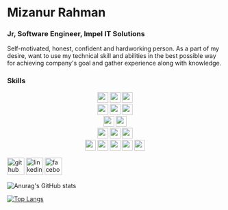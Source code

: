 <!--
**MizanurRemon/MizanurRemon** is a ✨ _special_ ✨ repository because its `README.md` (this file) appears on your GitHub profile.

Here are some ideas to get you started:

- 🔭 I’m currently working on ...
- 🌱 I’m currently learning ...
- 👯 I’m looking to collaborate on ...
- 🤔 I’m looking for help with ...
- 💬 Ask me about ...
- 📫 How to reach me: ...
- 😄 Pronouns: ...
- ⚡ Fun fact: ...
-->
<!--Hi, Myself Mizanur Rahman. I am an Android App Developer. I really enjoy learning new things and take challenges. I also enjoy UI design in general.  
[![Anurag's GitHub stats](https://github-readme-stats.vercel.app/api?username=MizanurRemon)](https://github.com/anuraghazra/github-readme-stats)-->

# Mizanur Rahman
### Jr, Software Engineer, Impel IT Solutions
Self-motivated, honest, confident and hardworking person. As a part of my desire, want to use my technical skill and abilities in the best possible way for achieving company's goal and gather experience along with knowledge.

### Skills
<!--* Java 
* XML 
* Flutter
* Dart
* API 
* Rest API
* NodeJS
* Javascript-->

<p  align="center">

<!-- Programming Language -->
<img src="https://img.shields.io/badge/Java-ED8B00?style=for-the-badge&logo=Java&logoColor=white" height="25">
<img src="https://img.shields.io/badge/Kotlin-7F52FF?style=for-the-badge&logo=kotlin&logoColor=white" height="25">
<img src="https://img.shields.io/badge/JavaScript-F7DF1E?style=for-the-badge&logo=javascript&logoColor=black" height="25">

 <!--FRAMEWORK-->
 <br>
<img src="https://img.shields.io/badge/ANDROID-blue?style=for-the-badge&logo=android&logoColor=white" height="25">
 <img src="https://img.shields.io/badge/SPRING-342B029.svg?&style=for-the-badge&logo=spring&logoColor=white" height="25">
 <img src="https://img.shields.io/badge/Node.js-43853D?style=for-the-badge&logo=node.js&logoColor=white" height="25">
 
 
 <!--UI-->
 <br>
 <img src="https://img.shields.io/badge/XML-red?style=for-the-badge&logo=android&logoColor=white" height="25">
 <img src="https://img.shields.io/badge/Jetpack Compose-7F52FF?style=for-the-badge&logo=android&logoColor=white" height="25">


<br>
<img src="https://img.shields.io/badge/firebase-ffca28?style=for-the-badge&logo=firebase&logoColor=black" height="25">
<img src="https://img.shields.io/badge/SQLite-07405E?style=for-the-badge&logo=sqlite&logoColor=white" height="25">
<img src="https://img.shields.io/badge/MySQL-00000F?style=for-the-badge&logo=mysql&logoColor=white" height="25">


<br>
  
<img src="https://img.shields.io/badge/Postman-FF6C37?style=for-the-badge&logo=Postman&logoColor=white" height="25">
<img src="https://img.shields.io/badge/Git-F05032?style=for-the-badge&logo=git&logoColor=white" height="25">
 <img src="https://img.shields.io/badge/ANDROID_STUDIO-blue?style=for-the-badge&logo=android&logoColor=white" height="25">
<img src="https://img.shields.io/badge/VSCode-0078D4?style=for-the-badge&logo=visual%20studio%20code&logoColor=white" height="25">
<img src="https://img.shields.io/badge/Xampp-F37623?style=for-the-badge&logo=xampp&logoColor=white" height="25">
 
<br>


</p>

[<img src='https://cdn.jsdelivr.net/npm/simple-icons@3.0.1/icons/github.svg' alt='github' height='40'>](https://github.com/MizanurRemon)  [<img src='https://cdn.jsdelivr.net/npm/simple-icons@3.0.1/icons/linkedin.svg' alt='linkedin' height='40'>](https://www.linkedin.com/in/mizanurremon//)  [<img src='https://cdn.jsdelivr.net/npm/simple-icons@3.0.1/icons/facebook.svg' alt='facebook' height='40'>](https://www.facebook.com/mizanurremon96/)  

<!--- 🔭 I’m currently working as a Mobile App Developer at myZoo. 
- 🌱 I’m currently learning Flutter-->

<!--### Experiences-->




<!--<a href='https://docs.github.com/en/developers'><img src='https://raw.githubusercontent.com/acervenky/animated-github-badges/master/assets/devbadge.gif' width='40' height='40'></a> -->

![Anurag's GitHub stats](https://github-readme-stats.vercel.app/api?username=MizanurRemon&show_icons=true&theme=radical)  

[![Top Langs](https://github-readme-stats.vercel.app/api/top-langs/?username=MizanurRemon&layout=compact)](https://github.com/anuraghazra/github-readme-stats)



